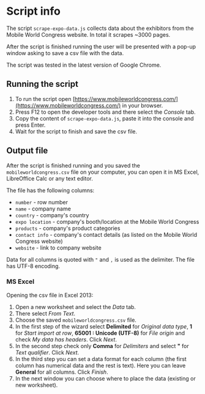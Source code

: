 # Script info

The script `scrape-expo-data.js` collects data about the exhibitors from the Mobile World Congress website.
In total it scrapes ~3000 pages.

After the script is finished running the user will be presented with a pop-up window asking to save a csv file with the data.

The script was tested in the latest version of Google Chrome.

## Running the script

1. To run the script open [https://www.mobileworldcongress.com/](https://www.mobileworldcongress.com/) in your browser.
2. Press F12 to open the developer tools and there select the *Console* tab.
3. Copy the content of `scrape-expo-data.js`, paste it into the console and press Enter.
4. Wait for the script to finish and save the csv file.

## Output file

After the script is finished running and you saved the `mobileworldcongress.csv` file on your computer, you can open it in MS Excel, LibreOffice Calc or any text editor.

The file has the following columns:

- `number` - row number
- `name` - company name
- `country` - company's country
- `expo location` - company's booth/location at the Mobile World Congress
- `products` - company's product categories
- `contact info` - company's contact details (as listed on the Mobile World Congress website)
- `website` - link to company website
	
Data for all columns is quoted with `"` and `,` is used as the delimiter.
The file has UTF-8 encoding.

### MS Excel

Opening the csv file in Excel 2013:

1. Open a new worksheet and select the *Data* tab.
2. There select *From Text*.
3. Choose the saved `mobileworldcongress.csv` file.
4. In the first step of the wizard select **Delimited** for *Original data type*, **1** for *Start import at row*, **65001 : Unicode (UTF-8)** for *File origin* and check *My data has headers*. Click *Next*.
5. In the second step check only **Comma** for *Delimiters* and select **"** for *Text qualifier*. Click *Next*.
6. In the third step you can set a data format for each column (the first column has numerical data and the rest is text). Here you can leave **General** for all columns. Click *Finish*.
7. In the next window you can choose where to place the data (existing or new worksheet).